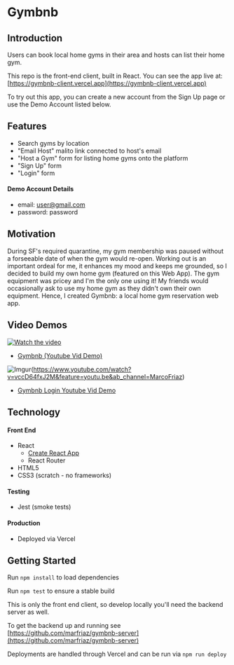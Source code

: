 # Gymbnb

## Introduction

Users can book local home gyms in their area and hosts can list their home gym.

This repo is the front-end client, built in React. You can see the app live at: [https://gymbnb-client.vercel.app](https://gymbnb-client.vercel.app)

To try out this app, you can create a new account from the Sign Up page or use the Demo Account listed below.

## Features

- Search gyms by location
- "Email Host" malito link connected to host's email
- "Host a Gym" form for listing home gyms onto the platform
- "Sign Up" form
- "Login" form

#### Demo Account Details

- email: user@gmail.com
- password: password

## Motivation

During SF's required quarantine, my gym membership was paused without a forseeable date of when the gym would re-open. Working out is an important ordeal for me, it enhances my mood and keeps me grounded, so I decided to build my own home gym (featured on this Web App). The gym equipment was pricey and I'm the only one using it! My friends would occasionally ask to use my home gym as they didn't own their own equipment. Hence, I created Gymbnb: a local home gym reservation web app.

## Video Demos

[![Watch the video](https://i.imgur.com/NvdEQju.png)](https://www.youtube.com/watch?v=TUgLHtagTTQ&feature=youtu.be&ab_channel=MarcoFriaz)

- [Gymbnb (Youtube Vid Demo)](https://www.youtube.com/watch?v=TUgLHtagTTQ&feature=youtu.be&ab_channel=MarcoFriaz)

![Imgur](https://i.imgur.com/eOMBs4F.png)(https://www.youtube.com/watch?v=vccD64fxJ2M&feature=youtu.be&ab_channel=MarcoFriaz)

- [Gymbnb Login Youtube Vid Demo](https://www.youtube.com/watch?v=vccD64fxJ2M&feature=youtu.be&ab_channel=MarcoFriaz)

## Technology

#### Front End

- React
  - [Create React App](https://github.com/facebook/create-react-app)
  - React Router
- HTML5
- CSS3 (scratch - no frameworks)

#### Testing

- Jest (smoke tests)

#### Production

- Deployed via Vercel

## Getting Started

Run `npm install` to load dependencies

Run `npm test` to ensure a stable build

This is only the front end client, so develop locally you'll need the backend server as well.

To get the backend up and running see [https://github.com/marfriaz/gymbnb-server](https://github.com/marfriaz/gymbnb-server)

Deployments are handled through Vercel and can be run via `npm run deploy`

